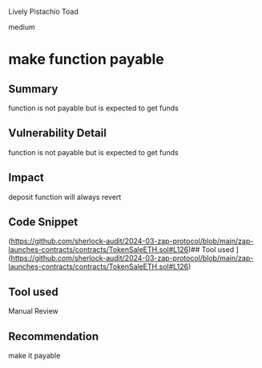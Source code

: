 Lively Pistachio Toad

medium

# make function payable

## Summary
function is not payable but is expected to get funds

## Vulnerability Detail
function is not payable but is expected to get funds

## Impact
deposit function will always revert

## Code Snippet
(https://github.com/sherlock-audit/2024-03-zap-protocol/blob/main/zap-launches-contracts/contracts/TokenSaleETH.sol#L126)## Tool used
](https://github.com/sherlock-audit/2024-03-zap-protocol/blob/main/zap-launches-contracts/contracts/TokenSaleETH.sol#L126)
## Tool used

Manual Review

## Recommendation
make it payable